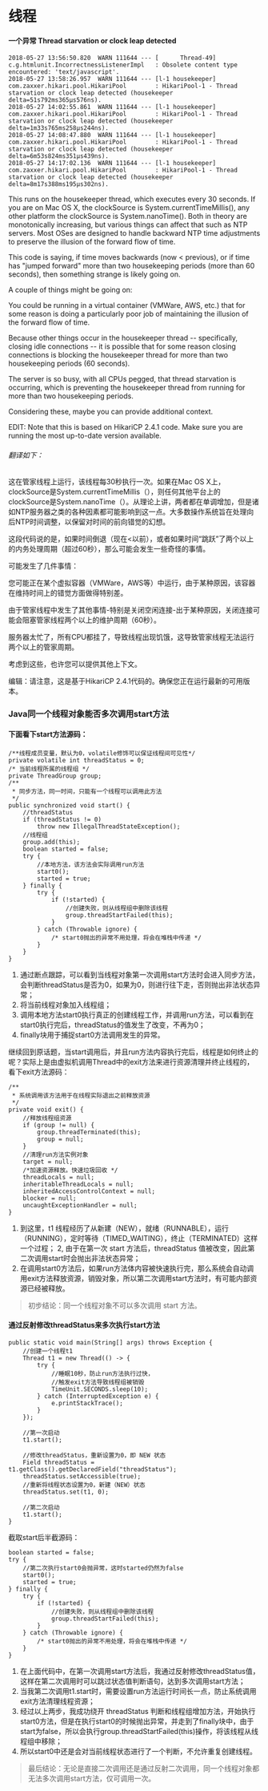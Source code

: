 # 线程




#### 一个异常 Thread starvation or clock leap detected
```text
2018-05-27 13:56:50.820  WARN 111644 --- [      Thread-49] c.g.htmlunit.IncorrectnessListenerImpl   : Obsolete content type encountered: 'text/javascript'.
2018-05-27 13:58:26.957  WARN 111644 --- [l-1 housekeeper] com.zaxxer.hikari.pool.HikariPool        : HikariPool-1 - Thread starvation or clock leap detected (housekeeper delta=51s792ms365µs576ns).
2018-05-27 14:02:55.861  WARN 111644 --- [l-1 housekeeper] com.zaxxer.hikari.pool.HikariPool        : HikariPool-1 - Thread starvation or clock leap detected (housekeeper delta=1m33s765ms258µs244ns).
2018-05-27 14:08:47.880  WARN 111644 --- [l-1 housekeeper] com.zaxxer.hikari.pool.HikariPool        : HikariPool-1 - Thread starvation or clock leap detected (housekeeper delta=6m53s824ms351µs439ns).
2018-05-27 14:17:02.136  WARN 111644 --- [l-1 housekeeper] com.zaxxer.hikari.pool.HikariPool        : HikariPool-1 - Thread starvation or clock leap detected (housekeeper delta=8m17s388ms195µs302ns).
```


This runs on the housekeeper thread, which executes every 30 seconds. If you are on Mac OS X, the clockSource is System.currentTimeMillis(), any other platform the clockSource is System.nanoTime(). Both in theory are monotonically increasing, but various things can affect that such as NTP servers. Most OSes are designed to handle backward NTP time adjustments to preserve the illusion of the forward flow of time.

This code is saying, if time moves backwards (now < previous), or if time has "jumped forward" more than two housekeeping periods (more than 60 seconds), then something strange is likely going on.

A couple of things might be going on:

You could be running in a virtual container (VMWare, AWS, etc.) that for some reason is doing a particularly poor job of maintaining the illusion of the forward flow of time.

Because other things occur in the housekeeper thread -- specifically, closing idle connections -- it is possible that for some reason closing connections is blocking the housekeeper thread for more than two housekeeping periods (60 seconds).

The server is so busy, with all CPUs pegged, that thread starvation is occurring, which is preventing the housekeeper thread from running for more than two housekeeping periods.

Considering these, maybe you can provide additional context.

EDIT: Note that this is based on HikariCP 2.4.1 code. Make sure you are running the most up-to-date version available.


###### 翻译如下：

这在管家线程上运行，该线程每30秒执行一次。如果在Mac OS X上，clockSource是System.currentTimeMillis（），则任何其他平台上的clockSource是System.nanoTime（）。从理论上讲，两者都在单调增加，但是诸如NTP服务器之类的各种因素都可能影响到这一点。大多数操作系统旨在处理向后NTP时间调整，以保留对时间的前向错觉的幻想。

这段代码说的是，如果时间倒退（现在<以前），或者如果时间“跳跃”了两个以上的内务处理周期（超过60秒），那么可能会发生一些奇怪的事情。

可能发生了几件事情：

您可能正在某个虚拟容器（VMWare，AWS等）中运行，由于某种原因，该容器在维持时间上的错觉方面做得特别差。

由于管家线程中发生了其他事情-特别是关闭空闲连接-出于某种原因，关闭连接可能会阻塞管家线程两个以上的维护周期（60秒）。

服务器太忙了，所有CPU都挂了，导致线程出现饥饿，这导致管家线程无法运行两个以上的管家周期。

考虑到这些，也许您可​​以提供其他上下文。

编辑：请注意，这是基于HikariCP 2.4.1代码的。确保您正在运行最新的可用版本。


### Java同一个线程对象能否多次调用start方法

#### 下面看下start方法源码：

```
/**线程成员变量，默认为0，volatile修饰可以保证线程间可见性*/
private volatile int threadStatus = 0;
/* 当前线程所属的线程组 */
private ThreadGroup group;
/**
 * 同步方法，同一时间，只能有一个线程可以调用此方法
 */
public synchronized void start() {
    //threadStatus
    if (threadStatus != 0)
        throw new IllegalThreadStateException();
    //线程组
    group.add(this);
    boolean started = false;
    try {
        //本地方法，该方法会实际调用run方法
        start0();
        started = true;
    } finally {
        try {
            if (!started) {
                //创建失败，则从线程组中删除该线程
                group.threadStartFailed(this);
            }
        } catch (Throwable ignore) {
            /* start0抛出的异常不用处理，将会在堆栈中传递 */
        }
    }
}

```

1. 通过断点跟踪，可以看到当线程对象第一次调用start方法时会进入同步方法，会判断threadStatus是否为0，如果为0，则进行往下走，否则抛出非法状态异常；
2. 将当前线程对象加入线程组；
3. 调用本地方法start0执行真正的创建线程工作，并调用run方法，可以看到在start0执行完后，threadStatus的值发生了改变，不再为0；
4. finally块用于捕捉start0方法调用发生的异常。

继续回到原话题，当start调用后，并且run方法内容执行完后，线程是如何终止的呢？实际上是由虚拟机调用Thread中的exit方法来进行资源清理并终止线程的，看下exit方法源码：

```
/**
 * 系统调用该方法用于在线程实际退出之前释放资源
 */
private void exit() {
    //释放线程组资源
    if (group != null) {
        group.threadTerminated(this);
        group = null;
    }
    //清理run方法实例对象
    target = null;
    /*加速资源释放。快速垃圾回收 */
    threadLocals = null;
    inheritableThreadLocals = null;
    inheritedAccessControlContext = null;
    blocker = null;
    uncaughtExceptionHandler = null;
}

```

1. 到这里，t1 线程经历了从新建（NEW），就绪（RUNNABLE），运行（RUNNING），定时等待（TIMED_WAITING），终止（TERMINATED）这样一个过程；
2, 由于在第一次 start 方法后，threadStatus 值被改变，因此第二次调用start时会抛出非法状态异常；
3. 在调用start0方法后，如果run方法体内容被快速执行完，那么系统会自动调用exit方法释放资源，销毁对象，所以第二次调用start方法时，有可能内部资源已经被释放。

> 初步结论：同一个线程对象不可以多次调用 start 方法。

#### 通过反射修改threadStatus来多次执行start方法

```
public static void main(String[] args) throws Exception {
    //创建一个线程t1
    Thread t1 = new Thread(() -> {
        try {
            //睡眠10秒，防止run方法执行过快，
            //触发exit方法导致线程组被销毁
            TimeUnit.SECONDS.sleep(10);
        } catch (InterruptedException e) {
            e.printStackTrace();
        }
    });

    //第一次启动
    t1.start();

    //修改threadStatus，重新设置为0，即 NEW 状态
    Field threadStatus = t1.getClass().getDeclaredField("threadStatus");
    threadStatus.setAccessible(true);
    //重新将线程状态设置为0，新建（NEW）状态
    threadStatus.set(t1, 0);

    //第二次启动
    t1.start();
}

```

截取start后半截源码：

```
boolean started = false;
try {
    //第二次执行start0会抛异常，这时started仍然为false
    start0();
    started = true;
} finally {
    try {
        if (!started) {
            //创建失败，则从线程组中删除该线程
            group.threadStartFailed(this);
        }
    } catch (Throwable ignore) {
        /* start0抛出的异常不用处理，将会在堆栈中传递 */
    }
}

```

1. 在上面代码中，在第一次调用start方法后，我通过反射修改threadStatus值，这样在第二次调用时可以跳过状态值判断语句，达到多次调用start方法；
2. 当我第二次调用t1.start时，需要设置run方法运行时间长一点，防止系统调用exit方法清理线程资源；
3. 经过以上两步，我成功绕开 threadStatus 判断和线程组增加方法，开始执行start0方法，但是在执行start0的时候抛出异常，并走到了finally块中，由于start为false，所以会执行group.threadStartFailed(this)操作，将该线程从线程组中移除；
4. 所以start0中还是会对当前线程状态进行了一个判断，不允许重复创建线程。

> 最后结论：无论是直接二次调用还是通过反射二次调用，同一个线程对象都无法多次调用start方法，仅可调用一次。
